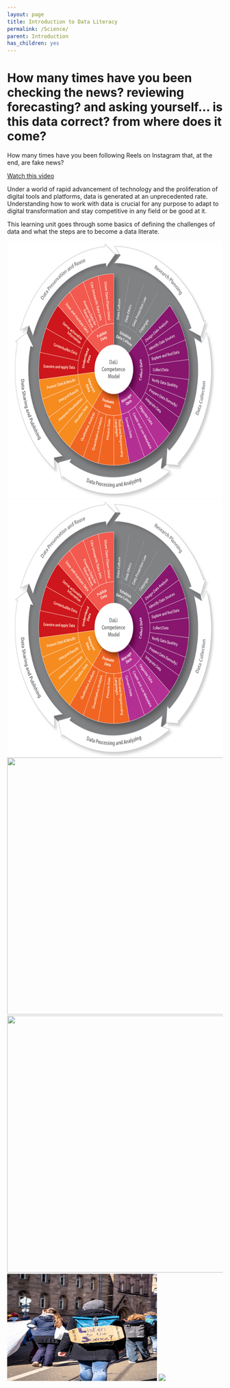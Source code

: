 ```yaml
---
layout: page
title: Introduction to Data Literacy
permalink: /Science/
parent: Introduction
has_children: yes
---
```


# How many times have you been checking the news? reviewing forecasting? and asking yourself... is this data correct? from where does it come?

How many times have you been following Reels on Instagram that, at the end, are fake news?

[Watch this video](https://www.youtube.com/watch?v=8ovyQZ_Z8Xs)

Under a world of rapid advancement of technology and the proliferation of digital tools and platforms, data is generated at an unprecedented rate. Understanding how to work with data is crucial for any purpose to adapt to digital transformation and stay competitive in any field or be good at it.

This learning unit goes through some basics of defining the challenges of data and what the steps are to become a data literate.

<img src="_site/assets/images/DaLi_wheel.png" width="600" height="600"> 
<img src="./_site/assets/images/DaLi_wheel.png" width="600" height="600"> 
<img src="datklim/_site/assets/images/DaLi_wheel.png" width="600" height="600"> 
<img src="assets/images/DaLi_wheel.png" width="600" height="600"> 


<img src="https://github.com/itt-koeln/datklim/blob/main/images/mika-baumeister-UHVndV0rsqw-unsplash.jpg" width="350" height="250">

<img src="https://www.koeln.de/files/images/th_koeln_565.jpg">